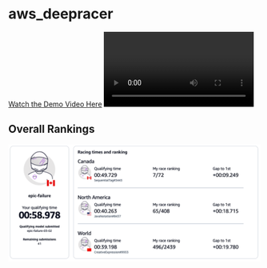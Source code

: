 # aws_deepracer

[Watch the Demo Video Here](https://youtu.be/fx0FUjy4keI)
![](./AWS.mp4)

## Overall Rankings
![](./Rankings.png)


[](https://github.com/user-attachments/assets/7b2360b9-183c-408f-a6f9-76ea588ca455)


